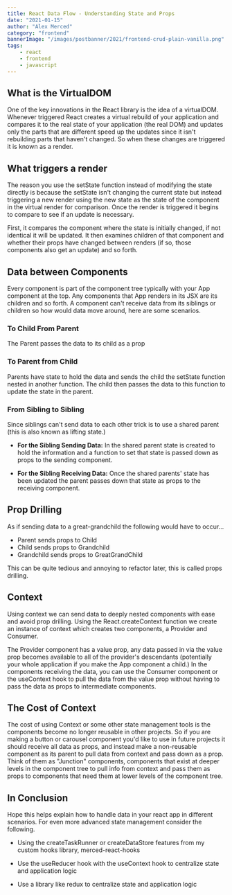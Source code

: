 ```yaml
---
title: React Data Flow - Understanding State and Props
date: "2021-01-15"
author: "Alex Merced"
category: "frontend"
bannerImage: "/images/postbanner/2021/frontend-crud-plain-vanilla.png"
tags:
    - react
    - frontend
    - javascript
---
```


## What is the VirtualDOM

One of the key innovations in the React library is the idea of a virtualDOM. Whenever triggered React creates a virtual rebuild of your application and compares it to the real state of your application (the real DOM) and updates only the parts that are different speed up the updates since it isn't rebuilding parts that haven't changed. So when these changes are triggered it is known as a render.

## What triggers a render

The reason you use the setState function instead of modifying the state directly is because the setState isn't changing the current state but instead triggering a new render using the new state as the state of the component in the virtual render for comparison. Once the render is triggered it begins to compare to see if an update is necessary.

First, it compares the component where the state is initially changed, if not identical it will be updated. It then examines children of that component and whether their props have changed between renders (if so, those components also get an update) and so forth.

## Data between Components

Every component is part of the component tree typically with your App component at the top. Any components that App renders in its JSX are its children and so forth. A component can't receive data from its siblings or children so how would data move around, here are some scenarios.

### To Child From Parent

The Parent passes the data to its child as a prop

### To Parent from Child

Parents have state to hold the data and sends the child the setState function nested in another function. The child then passes the data to this function to update the state in the parent.

### From Sibling to Sibling

Since siblings can't send data to each other trick is to use a shared parent (this is also known as lifting state.)

- **For the Sibling Sending Data:** In the shared parent state is created to hold the information and a function to set that state is passed down as props to the sending component.

- **For the Sibling Receiving Data:** Once the shared parents' state has been updated the parent passes down that state as props to the receiving component.

## Prop Drilling

As if sending data to a great-grandchild the following would have to occur...

- Parent sends props to Child
- Child sends props to Grandchild
- Grandchild sends props to GreatGrandChild

This can be quite tedious and annoying to refactor later, this is called props drilling.

## Context

Using context we can send data to deeply nested components with ease and avoid prop drilling. Using the React.createContext function we create an instance of context which creates two components, a Provider and Consumer.

The Provider component has a value prop, any data passed in via the value prop becomes available to all of the provider's descendants (potentially your whole application if you make the App component a child.) In the components receiving the data, you can use the Consumer component or the useContext hook to pull the data from the value prop without having to pass the data as props to intermediate components.

## The Cost of Context

The cost of using Context or some other state management tools is the components become no longer reusable in other projects. So if you are making a button or carousel component you'd like to use in future projects it should receive all data as props, and instead make a non-reusable component as its parent to pull data from context and pass down as a prop. Think of them as "Junction" components, components that exist at deeper levels in the component tree to pull info from context and pass them as props to components that need them at lower levels of the component tree.

## In Conclusion

Hope this helps explain how to handle data in your react app in different scenarios. For even more advanced state management consider the following.

- Using the createTaskRunner or createDataStore features from my custom hooks library, merced-react-hooks

- Use the useReducer hook with the useContext hook to centralize state and application logic

- Use a library like redux to centralize state and application logic